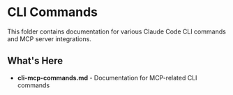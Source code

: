 # CLI Commands

This folder contains documentation for various Claude Code CLI commands and MCP server integrations.

## What's Here

- **cli-mcp-commands.md** - Documentation for MCP-related CLI commands
